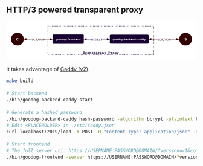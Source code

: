 ## HTTP/3 powered transparent proxy

![what is this](./what-is-this.png)

It takes advantage of [Caddy (v2)](https://caddyserver.com/).

```bash
make build

# Start backend
./bin/goodog-backend-caddy start

# Generate a hashed password
./bin/goodog-backend-caddy hash-password -algorithm bcrypt -plaintext PASSWORD # -salt "SALT"
# Edit <PLACEHOLDER> in ./etc/caddy.json
curl localhost:2019/load -X POST -H "Content-Type: application/json" -d @etc/caddy.json

# Start frontend
# The full server uri: https://USERNAME:PASSWORD@DOMAIN/?version=v1&compression=snappy
./bin/goodog-frontend -server https://USERNAME:PASSWORD@DOMAIN/?version=v1 -listen :59487
```
